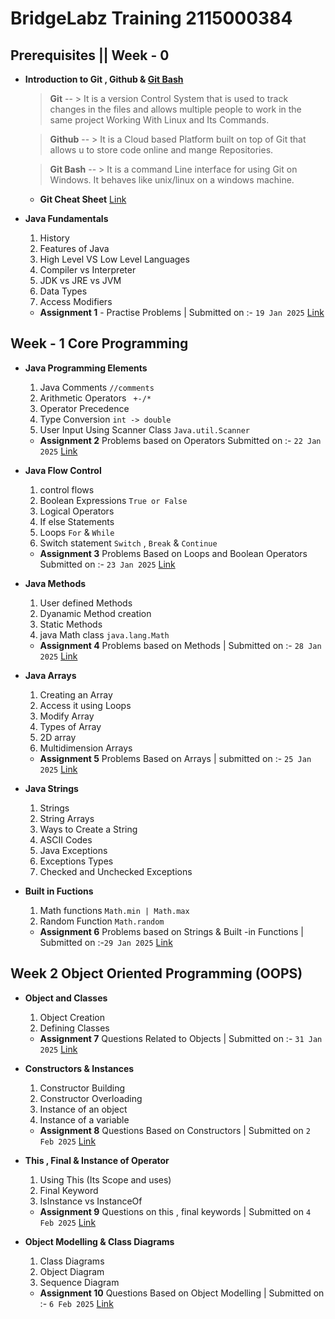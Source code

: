 # BridgeLabz Training 2115000384

## Prerequisites || Week - 0


- **Introduction to Git , Github & [Git Bash](https://git-scm.com)**

    > **Git** -- >  It is a version Control System that is used to track changes in the files and allows multiple people to work in the same project 
             Working With Linux and Its Commands.
    
    > **Github** -- > It is a Cloud based Platform built on top of Git that allows u to store code online and mange Repositories.

    > **Git Bash** -- > It is a command Line interface for using Git on Windows. It behaves like unix/linux on a windows machine.

    -  **Git Cheat Sheet** [Link](https://education.github.com/git-cheat-sheet-education.pdf)

- **Java Fundamentals**
    
    1. History
    2. Features of Java 
    3. High Level VS Low Level Languages
    4. Compiler vs Interpreter 
    5. JDK vs JRE vs JVM
    6. Data Types 
    7. Access Modifiers

    - **Assignment 1** - Practise Problems | Submitted on :- `19 Jan 2025` [Link](https://github.com/Divyanshu-rajpoot/Bridgelabz_2115000384/tree/Feature_19_Jan_2025)


## Week - 1 Core Programming

- **Java Programming Elements**

    1. Java Comments ` //comments `
    2. Arithmetic Operators ` +-/*`
    3. Operator Precedence 
    4. Type Conversion `int -> double `
    5. User Input Using Scanner Class ` Java.util.Scanner `

    - **Assignment 2**  Problems based on Operators Submitted on :- `22 Jan 2025` [Link](https://github.com/Divyanshu-rajpoot/Bridgelabz_2115000384/tree/Feature_22_Jan_2025) 

- **Java Flow Control**

    1. control flows 
    2. Boolean Expressions `True or False`
    3. Logical Operators
    4. If else Statements 
    5. Loops `For` & `While`
    6. Switch statement `Switch` , `Break` & `Continue`

    - **Assignment 3** Problems Based on Loops and Boolean Operators Submitted on :- `23 Jan 2025`
[Link](https://github.com/Divyanshu-rajpoot/Bridgelabz_2115000384/tree/Feature_23_Jan_2025)

- **Java Methods**

    1. User defined Methods
    2. Dyanamic Method creation
    3. Static Methods
    4. java Math class `java.lang.Math`

    - **Assignment 4** Problems based on Methods |  Submitted on :- `28 Jan 2025` [Link](https://github.com/Divyanshu-rajpoot/Bridgelabz_2115000384/tree/Feature_28_Jan_2025)

- **Java Arrays** 

    1. Creating an Array 
    2. Access it using Loops
    3. Modify Array 
    4. Types of Array
    5. 2D array 
    6. Multidimension Arrays

    - **Assignment 5** Problems Based on Arrays | submitted on :- `25 Jan 2025` [Link](https://github.com/Divyanshu-rajpoot/Bridgelabz_2115000384/tree/Feature_25_Jan_2025)

- **Java Strings**

    1. Strings 
    2. String Arrays  
    3. Ways to Create a String 
    4. ASCII Codes
    5. Java Exceptions
    6. Exceptions Types 
    7. Checked and Unchecked Exceptions

- **Built in Fuctions**
 
    1. Math functions  `Math.min | Math.max`
    2. Random Function `Math.random`
    - **Assignment 6** Problems based on Strings & Built -in Functions | Submitted on :-`29 Jan 2025` 
    [Link](https://github.com/Divyanshu-rajpoot/Bridgelabz_2115000384/tree/Feature_29_Jan_2025)

## Week 2 Object Oriented Programming (OOPS)


- **Object and Classes**
  
  1. Object Creation 
  2. Defining Classes 

  - **Assignment 7** Questions Related to Objects | Submitted on :- `31 Jan 2025` [Link](https://github.com/Divyanshu-rajpoot/Bridgelabz_2115000384/tree/Feature_31_Jan_2025)

-  **Constructors & Instances**

    1. Constructor Building 
    2. Constructor Overloading 
    3. Instance of an object 
    4. Instance of a variable

    - **Assignment 8** Questions Based on Constructors | Submitted on `2 Feb 2025` [Link](https://github.com/Divyanshu-rajpoot/Bridgelabz_2115000384/tree/Feature_2_Feb_2025) 

- **This , Final & Instance of Operator**

    1. Using This (Its Scope and uses)
    2. Final Keyword 
    3. IsInstance vs InstanceOf 

    - **Assignment 9** Questions on this , final keywords | Submitted on `4 Feb 2025` [Link](https://github.com/Divyanshu-rajpoot/Bridgelabz_2115000384/tree/Feature_4_Feb_2025) 

- **Object Modelling & Class Diagrams**

    1. Class Diagrams
    2. Object Diagram
    3. Sequence Diagram

    - **Assignment 10** Questions Based on Object Modelling | Submitted on :- `6 Feb 2025` [Link](https://github.com/Divyanshu-rajpoot/Bridgelabz_2115000384/tree/Feature_6_Feb_2025)

    



